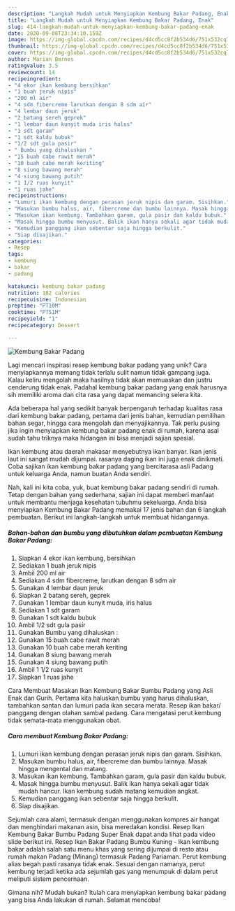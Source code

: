 ```yaml
---
description: "Langkah Mudah untuk Menyiapkan Kembung Bakar Padang, Enak"
title: "Langkah Mudah untuk Menyiapkan Kembung Bakar Padang, Enak"
slug: 414-langkah-mudah-untuk-menyiapkan-kembung-bakar-padang-enak
date: 2020-09-08T23:34:10.159Z
image: https://img-global.cpcdn.com/recipes/d4cd5cc8f2b534d6/751x532cq70/kembung-bakar-padang-foto-resep-utama.jpg
thumbnail: https://img-global.cpcdn.com/recipes/d4cd5cc8f2b534d6/751x532cq70/kembung-bakar-padang-foto-resep-utama.jpg
cover: https://img-global.cpcdn.com/recipes/d4cd5cc8f2b534d6/751x532cq70/kembung-bakar-padang-foto-resep-utama.jpg
author: Marian Barnes
ratingvalue: 3.5
reviewcount: 14
recipeingredient:
- "4 ekor ikan kembung bersihkan"
- "1 buah jeruk nipis"
- "200 ml air"
- "4 sdm fibercreme larutkan dengan 8 sdm air"
- "4 lembar daun jeruk"
- "2 batang sereh geprek"
- "1 lembar daun kunyit muda iris halus"
- "1 sdt garam"
- "1 sdt kaldu bubuk"
- "1/2 sdt gula pasir"
- " Bumbu yang dihaluskan "
- "15 buah cabe rawit merah"
- "10 buah cabe merah keriting"
- "8 siung bawang merah"
- "4 siung bawang putih"
- "1 1/2 ruas kunyit"
- "1 ruas jahe"
recipeinstructions:
- "Lumuri ikan kembung dengan perasan jeruk nipis dan garam. Sisihkan."
- "Masukan bumbu halus, air, fibercreme dan bumbu lainnya. Masak hingga mengental dan matang."
- "Masukan ikan kembung. Tambahkan garam, gula pasir dan kaldu bubuk."
- "Masak hingga bumbu menyusut. Balik ikan hanya sekali agar tidak mudah hancur. Ikan kembung sudah matang kemudian angkat."
- "Kemudian panggang ikan sebentar saja hingga berkulit."
- "Siap disajikan."
categories:
- Resep
tags:
- kembung
- bakar
- padang

katakunci: kembung bakar padang 
nutrition: 182 calories
recipecuisine: Indonesian
preptime: "PT10M"
cooktime: "PT51M"
recipeyield: "1"
recipecategory: Dessert

---
```



![Kembung Bakar Padang](https://img-global.cpcdn.com/recipes/d4cd5cc8f2b534d6/751x532cq70/kembung-bakar-padang-foto-resep-utama.jpg)

Lagi mencari inspirasi resep kembung bakar padang yang unik? Cara menyiapkannya memang tidak terlalu sulit namun tidak gampang juga. Kalau keliru mengolah maka hasilnya tidak akan memuaskan dan justru cenderung tidak enak. Padahal kembung bakar padang yang enak harusnya sih memiliki aroma dan cita rasa yang dapat memancing selera kita.

Ada beberapa hal yang sedikit banyak berpengaruh terhadap kualitas rasa dari kembung bakar padang, pertama dari jenis bahan, kemudian pemilihan bahan segar, hingga cara mengolah dan menyajikannya. Tak perlu pusing jika ingin menyiapkan kembung bakar padang enak di rumah, karena asal sudah tahu triknya maka hidangan ini bisa menjadi sajian spesial.

Ikan kembung atau daerah makasar menyebutnya ikan banyar. Ikan jenis laut ini sangat mudah dijumpai. rasanya daging ikan ini juga enak dinikmati. Coba sajikan ikan kembung bakar padang yang bercitarasa asli Padang untuk keluarga Anda, namun buatan Anda sendiri.


Nah, kali ini kita coba, yuk, buat kembung bakar padang sendiri di rumah. Tetap dengan bahan yang sederhana, sajian ini dapat memberi manfaat untuk membantu menjaga kesehatan tubuhmu sekeluarga. Anda bisa menyiapkan Kembung Bakar Padang memakai 17 jenis bahan dan 6 langkah pembuatan. Berikut ini langkah-langkah untuk membuat hidangannya.

<!--inarticleads1-->

##### Bahan-bahan dan bumbu yang dibutuhkan dalam pembuatan Kembung Bakar Padang:

1. Siapkan 4 ekor ikan kembung, bersihkan
1. Sediakan 1 buah jeruk nipis
1. Ambil 200 ml air
1. Sediakan 4 sdm fibercreme, larutkan dengan 8 sdm air
1. Gunakan 4 lembar daun jeruk
1. Siapkan 2 batang sereh, geprek
1. Gunakan 1 lembar daun kunyit muda, iris halus
1. Sediakan 1 sdt garam
1. Gunakan 1 sdt kaldu bubuk
1. Ambil 1/2 sdt gula pasir
1. Gunakan  Bumbu yang dihaluskan :
1. Gunakan 15 buah cabe rawit merah
1. Gunakan 10 buah cabe merah keriting
1. Gunakan 8 siung bawang merah
1. Gunakan 4 siung bawang putih
1. Ambil 1 1/2 ruas kunyit
1. Siapkan 1 ruas jahe


Cara Membuat Masakan Ikan Kembung Bakar Bumbu Padang yang Asli Enak dan Gurih. Pertama kita haluskan bumbu yang harus dihaluskan, tambahkan santan dan lumuri pada ikan secara merata. Resep ikan bakar/ panggang dengan olahan sambal padang. Cara mengatasi perut kembung tidak semata-mata menggunakan obat. 

<!--inarticleads2-->

##### Cara membuat Kembung Bakar Padang:

1. Lumuri ikan kembung dengan perasan jeruk nipis dan garam. Sisihkan.
1. Masukan bumbu halus, air, fibercreme dan bumbu lainnya. Masak hingga mengental dan matang.
1. Masukan ikan kembung. Tambahkan garam, gula pasir dan kaldu bubuk.
1. Masak hingga bumbu menyusut. Balik ikan hanya sekali agar tidak mudah hancur. Ikan kembung sudah matang kemudian angkat.
1. Kemudian panggang ikan sebentar saja hingga berkulit.
1. Siap disajikan.


Sejumlah cara alami, termasuk dengan menggunakan kompres air hangat dan menghindari makanan asin, bisa meredakan kondisi. Resep Ikan Kembung Bakar Bumbu Padang Super Enak dapat anda lihat pada video slide berikut ini. Resep Ikan Bakar Padang Bumbu Kuning - Ikan kembung bakar adalah salah satu menu khas yang sering dijumpai di resto atau rumah makan Padang (Minang) termasuk Padang Pariaman. Perut kembung alias begah pasti rasanya tidak enak. Sesuai dengan namanya, perut kembung terjadi ketika ada sejumlah gas yang menumpuk di dalam perut meliputi sistem pencernaan. 

Gimana nih? Mudah bukan? Itulah cara menyiapkan kembung bakar padang yang bisa Anda lakukan di rumah. Selamat mencoba!
